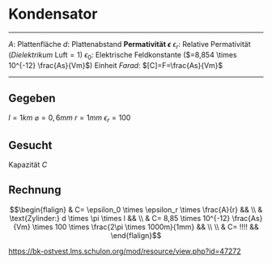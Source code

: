 # Kondensator
___
$A$: Plattenfläche
$d$: Plattenabstand
**Permativität $\epsilon$**
$\epsilon_r$: Relative Permativität (*Dielektrikum* Luft$=1$)
$\epsilon_0$: Elektrische Feldkonstante ($=8,854 \times 10^{-12} \frac{As}{Vm}$)
Einheit *Farad*: $[C]=F=\frac{As}{Vm}$
___
## Gegeben
$l=1km$
$\varnothing=0,6mm$
$r=1mm$
$\epsilon_r=100$
## Gesucht
Kapazität $C$
## Rechnung
$$\begin{flalign}
& C= \epsilon_0 \times \epsilon_r \times \frac{A}{r} &&
\\
& \text{Zylinder:} d \times \pi \times l &&
\\
& C= 8,85 \times 10^{-12} \frac{As}{Vm} \times 100 \times \frac{2\pi \times 1000m}{1mm} &&
\\ \\
& C= !!!! &&
\end{flalign}$$


https://bk-ostvest.lms.schulon.org/mod/resource/view.php?id=47272